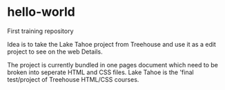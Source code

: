 # hello-world
First training repository

Idea is to take the Lake Tahoe project from Treehouse and use it as a edit project to see on the web
Details.

The project is currently bundled in one pages document which need to be broken into seperate
HTML and CSS files. Lake Tahoe is the 'final test/project of Treehouse HTML/CSS courses.
